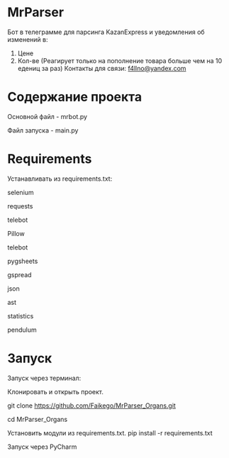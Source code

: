 # MrParser
Бот в телеграмме для парсинга KazanExpress и уведомления об изменений в:
1. Цене
2. Кол-ве (Реагирует только на пополнение товара больше чем на 10 едениц за раз)
Контакты для связи: f4llno@yandex.com

# Содержание проекта

Основной файл - mrbot.py 

Файл запуска - main.py

# Requirements

Устанавливать из requirements.txt:

selenium

requests

telebot

Pillow

telebot

pygsheets

gspread

json

ast

statistics

pendulum

# Запуск

Запуск через терминал:

Клонировать и открыть проект.

git clone https://github.com/Faikego/MrParser_Organs.git

cd MrParser_Organs

Установить модули из requirements.txt.
pip install -r requirements.txt 

Запуск через PyCharm
